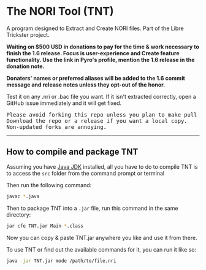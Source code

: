 The NORI Tool (TNT)
===================

A program designed to Extract and Create NORI files.
Part of the Libre Trickster project.

__Waiting on $500 USD in donations to pay for the time & work necessary to finish 
the 1.6 release. Focus is user-experience and Create feature functionality. Use 
the link in Pyro's profile, mention the 1.6 release in the donation note.__

__Donaters' names or preferred aliases will be added to the 1.6 commit message 
and release notes unless they opt-out of the honor.__

Test it on any .nri or .bac file you want. If it isn't extracted correctly,
open a GitHub issue immediately and it will get fixed.

<pre>
Please avoid forking this repo unless you plan to make pull request.
Download the repo or a release if you want a local copy.
Non-updated forks are annoying.
</pre>

------------------------------------

How to compile and package TNT
----------------------------------

Assuming you have [Java JDK](http://jdk.java.net) installed, all you have to do
to compile TNT is to access the `src` folder from the command prompt or terminal

Then run the following command:
```bash
javac *.java
```

Then to package TNT into a `.jar` file, run this command in the same directory:
```bash
jar cfe TNT.jar Main *.class
```

Now you can copy & paste TNT.jar anywhere you like and use it from there.

To use TNT or find out the available commands for it, you can run it like so:
```bash
java -jar TNT.jar mode /path/to/file.nri
```

